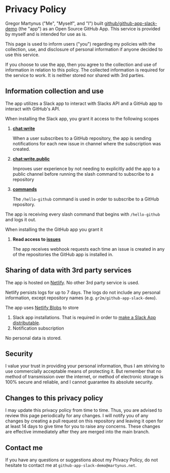 # Privacy Policy

Gregor Martynus ("Me", "Myself", and "I") built [github/github-app-slack-demo](https://github.com/gr2m/github-app-slack-demo) (the "app") as an Open Source GitHub App. This service is provided by myself and is intended for use as is.

This page is used to inform users ("you") regarding my policies with the collection, use, and disclosure of personal information if anyone decided to use this service.

If you choose to use the app, then you agree to the collection and use of information in relation to this policy. The collected information is required for the service to work. It is neither stored nor shared with 3rd parties.

## Information collection and use

The app utilizes a Slack app to interact with Slacks API and a GitHub app to interact with GitHub's API.

When installing the Slack app, you grant it access to the following scopes

1. [**chat:write**](https://api.slack.com/scopes/chat:write)

   When a user subscribes to a GitHub repository, the app is sending notifications for each new issue in channel where the subscription was created.

1. [**chat:write.public**](https://api.slack.com/scopes/chat:write.public)

   Improves user experience by not needing to explicitly add the app to a public channel before running the slash command to subscribe to a repository

1. [**commands**](https://api.slack.com/scopes/commands)

   The `/hello-github` command is used in order to subscribe to a GitHub repository.

The app is receiving every slash command that begins with `/hello-github` and logs it out.

When installing the the GitHub app you grant it

1. **Read access to [issues](https://developer.github.com/v3/apps/permissions/#issues)**

   The app receives webhook requests each time an issue is created in any of the repositories the GitHub app is installed in.

## Sharing of data with 3rd party services

The app is hosted on [Netlify](https://netlify.com). No other 3rd party service is used.

Netlify persists logs for up to 7 days. The logs do not include any personal information, except repository names (e.g. `gr2m/github-app-slack-demo`).

The app uses [Netlify Blobs](https://docs.netlify.com/blobs/overview/) to store

1. Slack app installations. That is required in order to [make a Slack App distributable](https://api.slack.com/distribution).
2. Notification subscription

No personal data is stored.

## Security

I value your trust in providing your personal information, thus I am striving to use commercially acceptable means of protecting it. But remember that no method of transmission over the internet, or method of electronic storage is 100% secure and reliable, and I cannot guarantee its absolute security.

## Changes to this privacy policy

I may update this privacy policy from time to time. Thus, you are advised to review this page periodically for any changes. I will notify you of any changes by creating a pull request on this repository and leaving it open for at least 14 days to give time for you to raise any concerns. These changes are effective immediately after they are merged into the main branch.

## Contact me

If you have any questions or suggestions about my Privacy Policy, do not hesitate to contact me at `github-app-slack-demo@martynus.net`.
